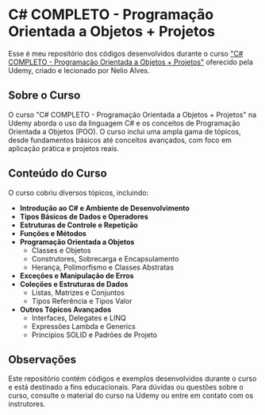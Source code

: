 # C# COMPLETO - Programação Orientada a Objetos + Projetos

Esse é meu repositório dos códigos desenvolvidos durante o curso ["C# COMPLETO - Programação Orientada a Objetos + Projetos"](https://www.udemy.com/course/programacao-orientada-a-objetos-csharp/?couponCode=ST11MT91624A) oferecido pela Udemy, criado e lecionado por Nelio Alves.

## Sobre o Curso

O curso "C# COMPLETO - Programação Orientada a Objetos + Projetos" na Udemy aborda o uso da linguagem C# e os conceitos de Programação Orientada a Objetos (POO). O curso inclui uma ampla gama de tópicos, desde fundamentos básicos até conceitos avançados, com foco em aplicação prática e projetos reais.

## Conteúdo do Curso

O curso cobriu diversos tópicos, incluindo:

- **Introdução ao C# e Ambiente de Desenvolvimento**
- **Tipos Básicos de Dados e Operadores**
- **Estruturas de Controle e Repetição**
- **Funções e Métodos**
- **Programação Orientada a Objetos**
  - Classes e Objetos
  - Construtores, Sobrecarga e Encapsulamento
  - Herança, Polimorfismo e Classes Abstratas
- **Exceções e Manipulação de Erros**
- **Coleções e Estruturas de Dados**
  - Listas, Matrizes e Conjuntos
  - Tipos Referência e Tipos Valor
- **Outros Tópicos Avançados**
  - Interfaces, Delegates e LINQ
  - Expressões Lambda e Generics
  - Princípios SOLID e Padrões de Projeto

## Observações
Este repositório contém códigos e exemplos desenvolvidos durante o curso e está destinado a fins educacionais.
Para dúvidas ou questões sobre o curso, consulte o material do curso na Udemy ou entre em contato com os instrutores.
